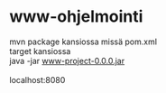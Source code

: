 # www-ohjelmointi
mvn package kansiossa missä pom.xml</br>
target kansiossa</br>
java -jar www-project-0.0.0.jar</br>
</br>
localhost:8080